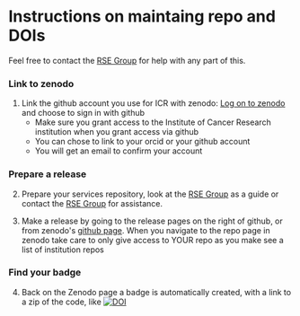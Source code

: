 # Instructions on maintaing repo and DOIs

Feel free to contact the [RSE Group](mailto:schelpdesk@icr.ac.uk) for help with any part of this.
### Link to zenodo
1. Link the github account you use for ICR with zenodo: [Log on to zenodo](https://zenodo.org/login/?next=%2F) and choose to sign in with github
   - Make sure you grant access to the Institute of Cancer Research institution when you grant access via github
   - You can chose to link to your orcid or your github account
   - You will get an email to confirm your account

### Prepare a release
2. Prepare your services repository, look at the [RSE Group](https://github.com/ICR-Services/RSE-Group) as a guide or contact the [RSE Group](mailto:schelpdesk@icr.ac.uk) for assistance.

3. Make a release by going to the release pages on the right of github, or from zenodo's [github page](https://zenodo.org/account/settings/github/). When you navigate to the repo page in zenodo take care to only give access to YOUR repo as you make see a list of institution repos

### Find your badge
4. Back on the Zenodo page a badge is automatically created, with a link to a zip of the code, like [![DOI](https://zenodo.org/badge/755024489.svg)](https://zenodo.org/doi/10.5281/zenodo.10638989)

